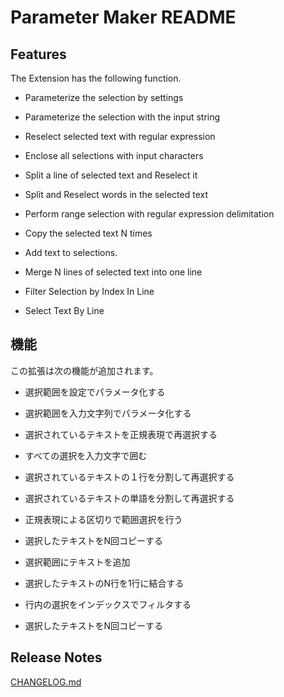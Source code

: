 # Parameter Maker README

## Features

The Extension has the following function.

- Parameterize the selection by settings
- Parameterize the selection with the input string
- Reselect selected text with regular expression

- Enclose all selections with input characters
- Split a line of selected text and Reselect it
- Split and Reselect words in the selected text
- Perform range selection with regular expression delimitation
- Copy the selected text N times
- Add text to selections.
- Merge N lines of selected text into one line
 
- Filter Selection by Index In Line
- Select Text By Line

## 機能

この拡張は次の機能が追加されます。

- 選択範囲を設定でパラメータ化する
- 選択範囲を入力文字列でパラメータ化する
- 選択されているテキストを正規表現で再選択する

- すべての選択を入力文字で囲む
- 選択されているテキストの１行を分割して再選択する
- 選択されているテキストの単語を分割して再選択する
- 正規表現による区切りで範囲選択を行う
- 選択したテキストをN回コピーする
- 選択範囲にテキストを追加
- 選択したテキストのN行を1行に結合する

- 行内の選択をインデックスでフィルタする 
- 選択したテキストをN回コピーする

## Release Notes

[CHANGELOG.md](CHANGELOG.md)


